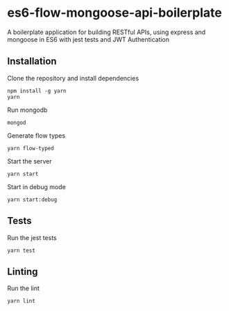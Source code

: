 # es6-flow-mongoose-api-boilerplate
A boilerplate application for building RESTful APIs, using express and mongoose in ES6 with jest tests and JWT Authentication

Installation
------------

Clone the repository and install dependencies

```
npm install -g yarn
yarn
```

Run mongodb

```
mongod
```

Generate flow types

```
yarn flow-typed
```

Start the server

```
yarn start
```

Start in debug mode

```
yarn start:debug
```

Tests
------

Run the jest tests

```
yarn test
```

Linting
------

Run the lint

```
yarn lint
```
